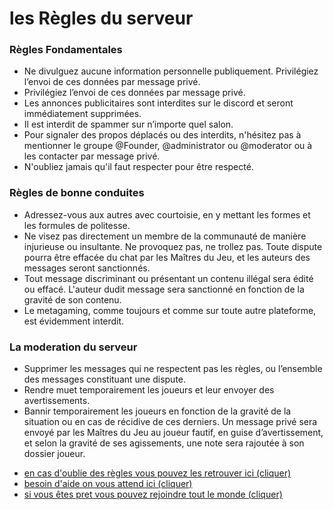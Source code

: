 
<!DOCTYPE html>
<html lang="fr">
<head>
    <meta charset="UTF-8">
    <meta http-equiv="X-UA-Compatible" content="IE=edge">
    <meta name="viewport" content="width=device-width, initial-scale=1.0">
    <title>Regles Fr</title>
    <link rel="stylesheet" href="style.css">
    <h1>
        les Règles du serveur
    </h1>
    <h3 class="da">
        Règles Fondamentales
            </h3>
</head>
<body>
    <ul>
        <li>
            Ne divulguez aucune information personnelle publiquement. Privilégiez l’envoi de ces données par message privé.
        </li>
        <li>
            Privilégiez l’envoi de ces données par message privé. 
        </li>
        <li>
            Les annonces publicitaires sont interdites sur le discord et seront immédiatement supprimées.
        </li>
        <li>
            Il est interdit de spammer sur n’importe quel salon.
        </li>
        <li>
            Pour signaler des propos déplacés ou des interdits, n'hésitez pas à mentionner le groupe @Founder, @administrator ou @moderator ou à les contacter par message privé. 
        </li>
        <li>
            N'oubliez jamais qu'il faut respecter pour être respecté.
        </li>
</ul>
        <h3 class="de">
            Règles de bonne conduites
        </h3>
        <ul>
            <li>
                Adressez-vous aux autres avec courtoisie, en y mettant les formes et les formules de politesse.
            </li>
            <li>
                Ne visez pas directement un membre de la communauté de manière injurieuse ou insultante. Ne provoquez pas, ne trollez pas. Toute dispute pourra être effacée du chat par les Maîtres du Jeu, et les auteurs des messages seront sanctionnés.
            </li>
            <li>
                Tout message discriminant ou présentant un contenu illégal sera édité ou effacé. L'auteur dudit message sera sanctionné en fonction de la gravité de son contenu.
            </li>
            <li>
                Le metagaming, comme toujours et comme sur toute autre plateforme, est évidemment interdit.
            </li>
    </ul>
    <h3>
        La moderation du serveur
    </h3>
    <ul>
        <li>
            Supprimer les messages qui ne respectent pas les règles, ou l’ensemble des messages constituant une dispute.
        </li>
        <li>
            Rendre muet temporairement les joueurs et leur envoyer des avertissements.        
        </li>
    <li>
        Bannir temporairement les joueurs en fonction de la gravité de la situation ou en cas de récidive de ces derniers.
        Un message privé sera envoyé par les Maîtres du Jeu au joueur fautif, en guise d’avertissement, et selon la gravité de ses agissements, une note sera rajoutée à son dossier joueur.
    </li>
    </ul>
<nav class="menu-nav">
    <ul>
        <li class="btn">
<a href="https://discord.com/channels/833270907253424138/833271197813833768">
    en cas d'oublie des règles vous pouvez les retrouver ici (cliquer)
</a>
        </li>
        <li class="btn">
<a href="https://discord.com/channels/833270907253424138/833272292132782101">
besoin d'aide on vous attend ici (cliquer)
</a>
        </li>
        <li class="btn">
<a href="https://discord.com/channels/833270907253424138/833279592231600128">
    si vous êtes pret vous pouvez rejoindre tout le monde (cliquer)
</a>
        </li>
    </ul>
</nav>
</body>
</html>
